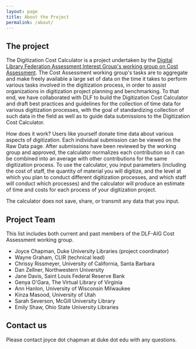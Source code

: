 ```yaml
---
layout: page
title: About the Project
permalink: /about/
---
```


## The project

The Digitization Cost Calculator is a project undertaken by the [Digital Library Federation Assessment Interest Group's working group on Cost Assessment](https://wiki.diglib.org/Assessment:Costs). The Cost Assessment working group's tasks are to aggregate and make freely available a large set of data on the time it takes to perform various tasks involved in the digitization process, in order to assist organizations in digitization project planning and benchmarking. To that end, we have collaborated with DLF to build the Digitization Cost Calculator and draft best practices and guidelines for the collection of time data for various digitization processes, with the goal of standardizing collection of such data in the field as well as to guide data submissions to the Digitization Cost Calculator.

How does it work? Users like yourself donate time data about various aspects of digitization. Each individual submission can be viewed on the Raw Data page. After submissions have been reviewed by the working group and approved, the calculator normalizes each contribution so it can be combined into an average with other contributions for the same digitization process. To use the calculator, you input parameters (including the cost of staff, the quantity of material you will digitize, and the level at which you plan to conduct different digitization processes, and which staff will conduct which processes) and the calculator will produce an estimate of time and costs for each process of your digitization project. 

The calculator does not save, share, or transmit any data that you input.

## Project Team
This list includes both current and past members of the DLF-AIG Cost Assessment working group.
<ul>
<li>Joyce Chapman, Duke University Libraries (project coordinator)</li>
<li>Wayne Graham, CLIR (technical lead)</li>
<li>Chrissy Rissmeyer, University of California, Santa Barbara</li>
<li>Dan Zellner, Northwestern University</li>
<li>Jane Davis, Saint Louis Federal Reserve Bank</li>
<li>Genya O'Gara, The Virtual Library of Virginia</li>
<li>Ann Hanlon, University of Wisconsin Milwaukee</li>
<li>Kinza Masood, University of Utah</li>
<li>Sarah Severson, McGill University Library</li>
<li>Emily Shaw, Ohio State University Libraries</li>
</ul>

## Contact us
Please contact joyce dot chapman at duke dot edu with any questions.
